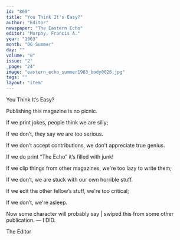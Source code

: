 ```yaml
---
id: "869"
title: "You Think It's Easy?"
author: "Editor"
newspaper: "The Eastern Echo"
editor: "Murphy, Francis A."
year: "1963"
month: "06 Summer"
day: ""
volume: "8"
issue: "2"
_page: "24"
image: "eastern_echo_summer1963_body0026.jpg"
tags: ""
layout: "item"
---
```

You Think It’s Easy?

Publishing this magazine is no picnic.

If we print jokes, people think we are silly;

If we don’t, they say we are too serious.

If we don’t accept contributions, we don’t appreciate
true genius.

If we do print “The Echo” it’s filled with junk!

If we clip things from other magazines, we're too lazy
to write them;

If we don’t, we are stuck with our own horrible stuff.

If we edit the other fellow’s stuff, we're too critical;

If we don’t, we're asleep.

Now some character will probably say | swiped this from
some other publication. — I DID.

The Editor
